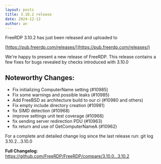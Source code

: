 ```yaml
---
layout: posts
title: 3.10.2 release
date: 2024-12-12
author: an
---
```


FreeRDP 3.10.2 has just been released and uploaded to

[https://pub.freerdp.com/releases/](https://pub.freerdp.com/releases/)

We're happy to present a new release of FreeRDP.
This release contains a few fixes for bugs revealed by checks introduced
with 3.10.0 

## Noteworthy Changes:
 * Fix initializing ComputerName setting (#10985)
 * Fix some warnings and possible leaks (#10985)
 * Add FreeBSD as architecture build to our ci (#10980 and others)
 * Fix empty include directory creation (#10981)
 * fix SIMD detection (#10968)
 * improve settings unit test coverage (#10966)
 * fix sending server redirection PDU (#10963)
 * fix return and use of GetComputerNameA (#10962)

For a complete and detailed change log since the last release run:
git log 3.10.2...3.10.0

**Full Changelog**: https://github.com/FreeRDP/FreeRDP/compare/3.10.0...3.10.2
